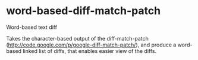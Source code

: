 # word-based-diff-match-patch
Word-based text diff

Takes the character-based output of the diff-match-patch (http://code.google.com/p/google-diff-match-patch/), and produce a word-based linked list of diffs, that enables easier view of the diffs.
